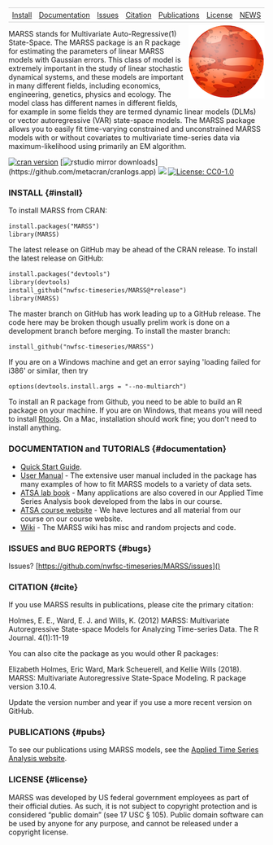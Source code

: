 <style>
.nav{
    border:1px solid #ccc;
    border-width:1px 0;
    list-style:none;
    margin:0;
    padding:0;
    text-align:center;
}
.nav ul{
    margin-before: 1em;
    margin-after: 1em;
    margin-start: 0;
    margin-end: 0;
    padding:0;
}
.nav li{
    display:inline-block;
}
.nav a{
    display:inline-block;
    padding:5px;
}
</style>

<ul class="nav">
  <li><a href="#install">Install</a></li>
  <li><a href="#documentation">Documentation</a></li>
  <li><a href="#bugs">Issues</a></li>
  <li><a href="#cite">Citation</a></li>
  <li><a href="#pubs">Publications</a></li>
  <li><a href="#license">License</a></li>
  <li><a href="https://nwfsc-timeseries.github.io/MARSS/NEWS.html">NEWS</a></li>
</ul>

<img src="logot.png" align="right" style="margin:5px 0px"/>

MARSS stands for Multivariate Auto-Regressive(1) State-Space. The MARSS package is an R package for estimating the parameters of linear MARSS models with Gaussian errors.  This class of model is extremely important in the study of linear stochastic dynamical systems, and these models are important in many different fields, including economics, engineering, genetics, physics and ecology.  The model class has different names in different fields, for example in some fields they are termed dynamic linear models (DLMs) or vector autoregressive (VAR) state-space models.  The MARSS package allows you to easily fit time-varying constrained and unconstrained MARSS models with or without covariates to multivariate time-series data via maximum-likelihood using primarily an EM algorithm.

[![cran version](http://www.r-pkg.org/badges/version/MARSS)](https://cran.r-project.org/package=MARSS)
[![rstudio mirror downloads](http://cranlogs.r-pkg.org/badges/grand-total/MARSS?)](https://github.com/metacran/cranlogs.app)
[![](https://cranlogs.r-pkg.org/badges/MARSS?color=FFD700)](https://www.r-pkg.org/pkg/MARSS)
[![License: CC0-1.0](https://img.shields.io/badge/License-CC0%201.0-lightgrey.svg)](http://creativecommons.org/publicdomain/zero/1.0/)


### INSTALL {#install}

To install MARSS from CRAN:

```
install.packages("MARSS")
library(MARSS)
```

The latest release on GitHub may be ahead of the CRAN release. To install the latest release on GitHub:
```
install.packages("devtools")
library(devtools)
install_github("nwfsc-timeseries/MARSS@*release")
library(MARSS)
```

The master branch on GitHub has work leading up to a GitHub release.  The code here may be broken though usually prelim work is done on a development branch before merging.  To install the master branch:
```
install_github("nwfsc-timeseries/MARSS")
```
If you are on a Windows machine and get an error saying 'loading failed for i386' or similar, then try
```
options(devtools.install.args = "--no-multiarch")
```
To install an R package from Github, you need to be able to build an R package on your machine. If you are on Windows, that means you will need to install [Rtools](https://cran.r-project.org/bin/windows/Rtools/). On a Mac, installation should work fine; you don't need to install anything.

### DOCUMENTATION and TUTORIALS  {#documentation}

- [Quick Start Guide](https://cran.r-project.org/web/packages/MARSS/vignettes/Quick_Start.pdf).
- [User Manual](https://cran.r-project.org/web/packages/MARSS/vignettes/UserGuide.pdf) - The extensive user manual included in the package has many examples of how to fit MARSS models to a variety of data sets.
- [ATSA lab book](https://nwfsc-timeseries.github.io/atsa-labs/) - Many applications are also covered in our Applied Time Series Analysis book developed from the labs in our course.
- [ATSA course website](https://nwfsc-timeseries.github.io/atsa/) - We have lectures and all material from our course on our course website.
- [Wiki](https://nwfsc-timeseries.github.io/MARSS-wiki/) - The MARSS wiki has misc and random projects and code.


### ISSUES and BUG REPORTS {#bugs}

Issues? [https://github.com/nwfsc-timeseries/MARSS/issues]()

### CITATION  {#cite}

If you use MARSS results in publications, please cite the primary citation:

Holmes, E. E., Ward, E. J. and Wills, K. (2012) MARSS: Multivariate Autoregressive State-space Models for Analyzing Time-series Data. The R Journal. 4(1):11-19

You can also cite the package as you would other R packages:

Elizabeth Holmes, Eric Ward, Mark Scheuerell, and Kellie Wills (2018). MARSS: Multivariate Autoregressive State-Space Modeling. R package version 3.10.4.

Update the version number and year if you use a more recent version on GitHub.

### PUBLICATIONS {#pubs}

To see our publications using MARSS models, see the [Applied Time Series Analysis website](https://nwfsc-timeseries.github.io/).


### LICENSE {#license}

MARSS was developed by US federal government employees as part of their official duties. As such, it is not subject to copyright protection and is considered “public domain” (see 17 USC § 105). Public domain software can be used by anyone for any purpose, and cannot be released under a copyright license.
